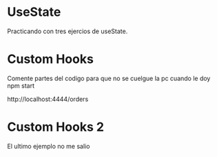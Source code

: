 # UseState

Practicando con tres ejercios de useState.


# Custom Hooks 

Comente partes del codigo para que no se cuelgue la pc cuando le doy npm start

http://localhost:4444/orders

# Custom Hooks 2
El ultimo ejemplo no me salio 